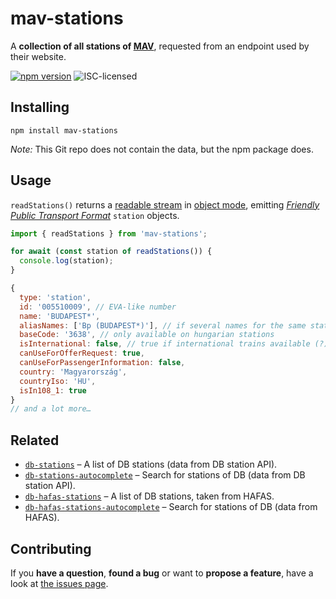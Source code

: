 # mav-stations

A **collection of all stations of [MAV](https:/https://jegy.mav.hu/)**, requested from an endpoint used by their website.

[![npm version](https://img.shields.io/npm/v/mav-stations.svg)](https://www.npmjs.com/package/mav-stations)
![ISC-licensed](https://img.shields.io/github/license/martinlangbecker/mav-stations.svg)

## Installing

```shell
npm install mav-stations
```

_Note:_ This Git repo does not contain the data, but the npm package does.

## Usage

`readStations()` returns a [readable stream](https://nodejs.org/api/stream.html#stream_class_stream_readable) in [object mode](https://nodejs.org/api/stream.html#stream_object_mode), emitting [_Friendly Public Transport Format_](https://github.com/public-transport/friendly-public-transport-format) `station` objects.

```js
import { readStations } from 'mav-stations';

for await (const station of readStations()) {
  console.log(station);
}
```

```js
{
  type: 'station',
  id: '005510009', // EVA-like number
  name: 'BUDAPEST*',
  aliasNames: ['Bp (BUDAPEST*)'], // if several names for the same station exist
  baseCode: '3638', // only available on hungarian stations
  isInternational: false, // true if international trains available (?)
  canUseForOfferRequest: true,
  canUseForPassengerInformation: false,
  country: 'Magyarország',
  countryIso: 'HU',
  isIn108_1: true
}
// and a lot more…
```

## Related

<!-- - [`mav-stations-autocomplete`](https://github.com/martinlangbecker/mav-stations-autocomplete#mav-stations-autocomplete) – Search for stations of MAV (data from MAV station API). -->

- [`db-stations`](https://github.com/derhuerst/db-stations#db-stations) – A list of DB stations (data from DB station API).
- [`db-stations-autocomplete`](https://github.com/derhuerst/db-stations-autocomplete#db-stations-autocomplete) – Search for stations of DB (data from DB station API).
- [`db-hafas-stations`](https://github.com/derhuerst/db-hafas-stations#db-hafas-stations) – A list of DB stations, taken from HAFAS.
- [`db-hafas-stations-autocomplete`](https://github.com/derhuerst/db-hafas-stations-autocomplete#db-stations-autocomplete) – Search for stations of DB (data from HAFAS).

## Contributing

If you **have a question**, **found a bug** or want to **propose a feature**, have a look at [the issues page](https://github.com/martinlangbecker/mav-stations/issues).
